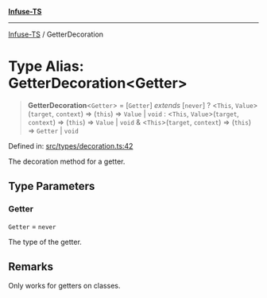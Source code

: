 [**Infuse-TS**](../README.md)

***

[Infuse-TS](../README.md) / GetterDecoration

# Type Alias: GetterDecoration\<Getter\>

> **GetterDecoration**\<`Getter`\> = \[`Getter`\] *extends* \[`never`\] ? \<`This`, `Value`\>(`target`, `context`) => (`this`) => `Value` \| `void` : \<`This`, `Value`\>(`target`, `context`) => (`this`) => `Value` \| `void` & \<`This`\>(`target`, `context`) => (`this`) => `Getter` \| `void`

Defined in: [src/types/decoration.ts:42](https://github.com/D-Kay6/Infuse-TS/blob/2b827980e37dbd9518746d6b95150b5d8563c940/src/types/decoration.ts#L42)

The decoration method for a getter.

## Type Parameters

### Getter

`Getter` = `never`

The type of the getter.

## Remarks

Only works for getters on classes.
